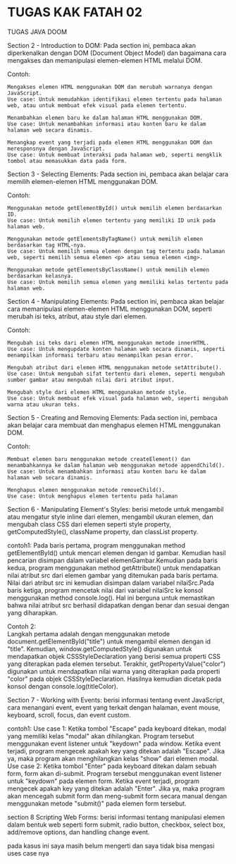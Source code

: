 
# TUGAS KAK FATAH 02
TUGAS JAVA DOOM

Section 2 - Introduction to DOM:
Pada section ini, pembaca akan diperkenalkan dengan DOM (Document Object Model) dan bagaimana cara mengakses dan memanipulasi elemen-elemen HTML melalui DOM.

Contoh:

    Mengakses elemen HTML menggunakan DOM dan merubah warnanya dengan JavaScript.
    Use case: Untuk memudahkan identifikasi elemen tertentu pada halaman web, atau untuk membuat efek visual pada elemen tertentu.

    Menambahkan elemen baru ke dalam halaman HTML menggunakan DOM.
    Use case: Untuk menambahkan informasi atau konten baru ke dalam halaman web secara dinamis.

    Menangkap event yang terjadi pada elemen HTML menggunakan DOM dan meresponsnya dengan JavaScript.
    Use case: Untuk membuat interaksi pada halaman web, seperti mengklik tombol atau memasukkan data pada form.

Section 3 - Selecting Elements:
Pada section ini, pembaca akan belajar cara memilih elemen-elemen HTML menggunakan DOM.

Contoh:

    Menggunakan metode getElementById() untuk memilih elemen berdasarkan ID.
    Use case: Untuk memilih elemen tertentu yang memiliki ID unik pada halaman web.

    Menggunakan metode getElementsByTagName() untuk memilih elemen berdasarkan tag HTML-nya.
    Use case: Untuk memilih semua elemen dengan tag tertentu pada halaman web, seperti memilih semua elemen <p> atau semua elemen <img>.

    Menggunakan metode getElementsByClassName() untuk memilih elemen berdasarkan kelasnya.
    Use case: Untuk memilih semua elemen yang memiliki kelas tertentu pada halaman web.

Section 4 - Manipulating Elements:
Pada section ini, pembaca akan belajar cara memanipulasi elemen-elemen HTML menggunakan DOM, seperti merubah isi teks, atribut, atau style dari elemen.

Contoh:

    Mengubah isi teks dari elemen HTML menggunakan metode innerHTML.
    Use case: Untuk mengupdate konten halaman web secara dinamis, seperti menampilkan informasi terbaru atau menampilkan pesan error.

    Mengubah atribut dari elemen HTML menggunakan metode setAttribute().
    Use case: Untuk mengubah sifat tertentu dari elemen, seperti mengubah sumber gambar atau mengubah nilai dari atribut input.

    Mengubah style dari elemen HTML menggunakan metode style.
    Use case: Untuk membuat efek visual pada halaman web, seperti mengubah warna atau ukuran teks.

Section 5 - Creating and Removing Elements:
Pada section ini, pembaca akan belajar cara membuat dan menghapus elemen HTML menggunakan DOM.

Contoh:

    Membuat elemen baru menggunakan metode createElement() dan menambahkannya ke dalam halaman web menggunakan metode appendChild().
    Use case: Untuk menambahkan informasi atau konten baru ke dalam halaman web secara dinamis.

    Menghapus elemen menggunakan metode removeChild().
    Use case: Untuk menghapus elemen tertentu pada halaman

Section 6 - Manipulating Element's Styles: berisi metode untuk mengambil atau mengatur style inline dari elemen, mengambil ukuran elemen, dan mengubah class CSS dari elemen seperti style property, getComputedStyle(), className property, dan classList property.

contoh1:
    Pada baris pertama, program menggunakan method getElementById() untuk mencari elemen dengan id gambar. Kemudian hasil pencarian disimpan dalam variabel elemenGambar.Kemudian pada baris kedua, program menggunakan method getAttribute() untuk mendapatkan nilai atribut src dari elemen gambar yang ditemukan pada baris pertama. Nilai dari atribut src ini kemudian disimpan dalam variabel nilaiSrc.Pada baris ketiga, program mencetak nilai dari variabel nilaiSrc ke konsol menggunakan method console.log(). Hal ini berguna untuk memastikan bahwa nilai atribut src berhasil didapatkan dengan benar dan sesuai dengan yang diharapkan.

Contoh 2:   
    Langkah pertama adalah dengan menggunakan metode document.getElementById("title") untuk mengambil elemen dengan id "title". Kemudian, window.getComputedStyle() digunakan untuk mendapatkan objek CSSStyleDeclaration yang berisi semua properti CSS yang diterapkan pada elemen tersebut.
    Terakhir, getPropertyValue("color") digunakan untuk mendapatkan nilai warna yang diterapkan pada properti "color" pada objek CSSStyleDeclaration. Hasilnya kemudian dicetak pada konsol dengan console.log(titleColor).

Section 7 - Working with Events: berisi informasi tentang event JavaScript, cara menangani event, event yang terkait dengan halaman, event mouse, keyboard, scroll, focus, dan event custom.

contoh1:
    Use case 1: Ketika tombol "Escape" pada keyboard ditekan, modal yang memiliki kelas "modal" akan dihilangkan. Program tersebut menggunakan event listener untuk "keydown" pada window. Ketika event terjadi, program mengecek apakah key yang ditekan adalah "Escape". Jika ya, maka program akan menghilangkan kelas "show" dari elemen modal.
    Use case 2: Ketika tombol "Enter" pada keyboard ditekan dalam sebuah form, form akan di-submit. Program tersebut menggunakan event listener untuk "keydown" pada elemen form. Ketika event terjadi, program mengecek apakah key yang ditekan adalah "Enter". Jika ya, maka program akan mencegah submit form dan meng-submit form secara manual dengan menggunakan metode "submit()" pada elemen form tersebut.

section 8 Scripting Web Forms: berisi informasi tentang manipulasi elemen dalam bentuk web seperti form submit, radio button, checkbox, select box, add/remove options, dan handling change event.

pada kasus ini saya masih belum mengerti dan saya tidak bisa mengasi uses case nya 




 
